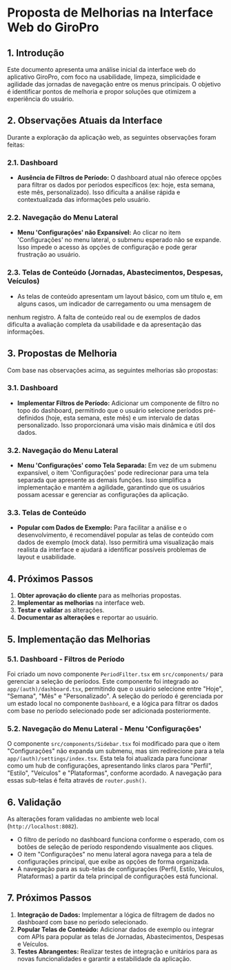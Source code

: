 # Proposta de Melhorias na Interface Web do GiroPro

## 1. Introdução

Este documento apresenta uma análise inicial da interface web do aplicativo GiroPro, com foco na usabilidade, limpeza, simplicidade e agilidade das jornadas de navegação entre os menus principais. O objetivo é identificar pontos de melhoria e propor soluções que otimizem a experiência do usuário.

## 2. Observações Atuais da Interface

Durante a exploração da aplicação web, as seguintes observações foram feitas:

### 2.1. Dashboard

*   **Ausência de Filtros de Período:** O dashboard atual não oferece opções para filtrar os dados por períodos específicos (ex: hoje, esta semana, este mês, personalizado). Isso dificulta a análise rápida e contextualizada das informações pelo usuário.

### 2.2. Navegação do Menu Lateral

*   **Menu 'Configurações' não Expansível:** Ao clicar no item 'Configurações' no menu lateral, o submenu esperado não se expande. Isso impede o acesso às opções de configuração e pode gerar frustração ao usuário.

### 2.3. Telas de Conteúdo (Jornadas, Abastecimentos, Despesas, Veículos)

*   As telas de conteúdo apresentam um layout básico, com um título e, em alguns casos, um indicador de carregamento ou uma mensagem de 

nenhum registro. A falta de conteúdo real ou de exemplos de dados dificulta a avaliação completa da usabilidade e da apresentação das informações.

## 3. Propostas de Melhoria

Com base nas observações acima, as seguintes melhorias são propostas:

### 3.1. Dashboard

*   **Implementar Filtros de Período:** Adicionar um componente de filtro no topo do dashboard, permitindo que o usuário selecione períodos pré-definidos (hoje, esta semana, este mês) e um intervalo de datas personalizado. Isso proporcionará uma visão mais dinâmica e útil dos dados.

### 3.2. Navegação do Menu Lateral

*   **Menu 'Configurações' como Tela Separada:** Em vez de um submenu expansível, o item 'Configurações' pode redirecionar para uma tela separada que apresente as demais funções. Isso simplifica a implementação e mantém a agilidade, garantindo que os usuários possam acessar e gerenciar as configurações da aplicação.

### 3.3. Telas de Conteúdo

*   **Popular com Dados de Exemplo:** Para facilitar a análise e o desenvolvimento, é recomendável popular as telas de conteúdo com dados de exemplo (mock data). Isso permitirá uma visualização mais realista da interface e ajudará a identificar possíveis problemas de layout e usabilidade.

## 4. Próximos Passos

1.  **Obter aprovação do cliente** para as melhorias propostas.
2.  **Implementar as melhorias** na interface web.
3.  **Testar e validar** as alterações.
4.  **Documentar as alterações** e reportar ao usuário.



## 5. Implementação das Melhorias

### 5.1. Dashboard - Filtros de Período

Foi criado um novo componente `PeriodFilter.tsx` em `src/components/` para gerenciar a seleção de períodos. Este componente foi integrado ao `app/(auth)/dashboard.tsx`, permitindo que o usuário selecione entre "Hoje", "Semana", "Mês" e "Personalizado". A seleção do período é gerenciada por um estado local no componente `Dashboard`, e a lógica para filtrar os dados com base no período selecionado pode ser adicionada posteriormente.

### 5.2. Navegação do Menu Lateral - Menu 'Configurações'

O componente `src/components/Sidebar.tsx` foi modificado para que o item "Configurações" não expanda um submenu, mas sim redirecione para a tela `app/(auth)/settings/index.tsx`. Esta tela foi atualizada para funcionar como um hub de configurações, apresentando links claros para "Perfil", "Estilo", "Veículos" e "Plataformas", conforme acordado. A navegação para essas sub-telas é feita através de `router.push()`.

## 6. Validação

As alterações foram validadas no ambiente web local (`http://localhost:8082`).

*   O filtro de período no dashboard funciona conforme o esperado, com os botões de seleção de período respondendo visualmente aos cliques.
*   O item "Configurações" no menu lateral agora navega para a tela de configurações principal, que exibe as opções de forma organizada.
*   A navegação para as sub-telas de configurações (Perfil, Estilo, Veículos, Plataformas) a partir da tela principal de configurações está funcional.

## 7. Próximos Passos

1.  **Integração de Dados:** Implementar a lógica de filtragem de dados no dashboard com base no período selecionado.
2.  **Popular Telas de Conteúdo:** Adicionar dados de exemplo ou integrar com APIs para popular as telas de Jornadas, Abastecimentos, Despesas e Veículos.
3.  **Testes Abrangentes:** Realizar testes de integração e unitários para as novas funcionalidades e garantir a estabilidade da aplicação.

